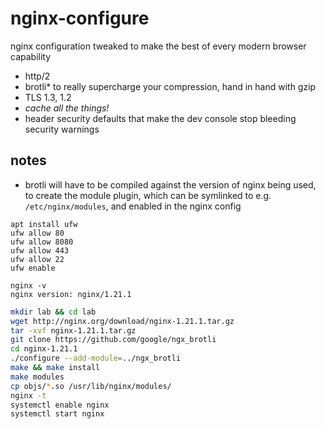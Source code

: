 # nginx-configure

nginx configuration tweaked to make the best of every modern browser capability
- http/2
- brotli* to really supercharge your compression, hand in hand with gzip
- TLS 1.3, 1.2
- *cache all the things!*
- header security defaults that make the dev console stop bleeding security warnings 

## notes
- brotli will have to be compiled against the version of nginx being used, to create the module plugin, which can be symlinked to e.g. `/etc/nginx/modules`, and enabled in the nginx config
```
apt install ufw
ufw allow 80
ufw allow 8080
ufw allow 443
ufw allow 22 
ufw enable
```

```
nginx -v
nginx version: nginx/1.21.1
```

```bash
mkdir lab && cd lab
wget http://nginx.org/download/nginx-1.21.1.tar.gz
tar -xvf nginx-1.21.1.tar.gz
git clone https://github.com/google/ngx_brotli
cd nginx-1.21.1
./configure --add-module=../ngx_brotli
make && make install
make modules
cp objs/*.so /usr/lib/nginx/modules/
nginx -t
systemctl enable nginx 
systemctl start nginx
```
